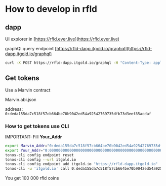 # How to develop in rfld

## dapp

UI explorer in [https://rfld.ever.live](https://rfld.ever.live)

graphQl query endpoint [https://rfld-dapp.itgold.io/graphql](https://rfld-dapp.itgold.io/graphql)


```bash
curl -X POST https://rfld-dapp.itgold.io/graphql -H "Content-Type: application/json" -d '{"operationName":null,"variables":{},"query":"{  blocks(    filter: {workchain_id: {eq: -1}}    orderBy: {path: \"gen_utime\", direction: DESC}    limit: 1  ) {    gen_utime\n  }}"}'
```

## Get tokens

Use a Marvin contract

Marvin.abi.json

address: ``0:deda155da7c518f57cb664be70b9042ed54a92542769735dfb73d3eef85acdaf``

### How to get tokens use CLI

IMPORTANT: Fill **Your_Addr**

```bash
export Marvin_Addr="0:deda155da7c518f57cb664be70b9042ed54a92542769735dfb73d3eef85acdaf" 
export Your_Addr="0:0000000000000000000000000000000000000000000000000000000000000000"
tonos-cli config endpoint reset
tonos-cli config --url itgold.io
tonos-cli config endpoint add itgold.io "https://rfld-dapp.itgold.io"
tonos-cli -u 'itgold.io' call 0:deda155da7c518f57cb664be70b9042ed54a92542769735dfb73d3eef85acdaf grant "{\"addr\":\"$Your_Addr\"}" --abi Marvin.abi.json  
```

You get 100 000 rfld coins
